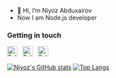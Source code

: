 - 👋 Hi, I’m Niyoz Abduxairov
- Now I am Node.js developer 

### Getting in touch

<a href="https://instagram.com/niyozabduxairov" title="Follow me on Instagram">
  <img
    width="24"
    alt="Follow me on Instagram"
    src="https://upload.wikimedia.org/wikipedia/commons/thumb/e/e7/Instagram_logo_2016.svg/1200px-Instagram_logo_2016.svg.png"
  /></a>
&nbsp;
<a href="https://t.me/niyozuz" title="Follow me on Telegram">
  <img
    width="24"
    alt="Follow me on Telegram"
    src="https://upload.wikimedia.org/wikipedia/commons/thumb/8/83/Telegram_2019_Logo.svg/640px-Telegram_2019_Logo.svg.png"
  /></a>
&nbsp;
<a href="https://youtube.com/niyozabduxairov" title="Follow me on You tube">
  <img
    width="24"
    alt="Follow me on You tube"
    src="https://upload.wikimedia.org/wikipedia/commons/thumb/0/09/YouTube_full-color_icon_%282017%29.svg/2560px-YouTube_full-color_icon_%282017%29.svg.png"
  /></a>
&nbsp;
&nbsp;&nbsp;

[![Niyoz's GitHub stats](https://github-readme-stats.vercel.app/api?username=niyozneo&theme=dark&show_icons=true)](https://github.com/anuraghazra/github-readme-stats)
[![Top Langs](https://github-readme-stats.vercel.app/api/top-langs/?username=niyozneo&theme=dark)](https://github.com/anuraghazra/github-readme-stats)
